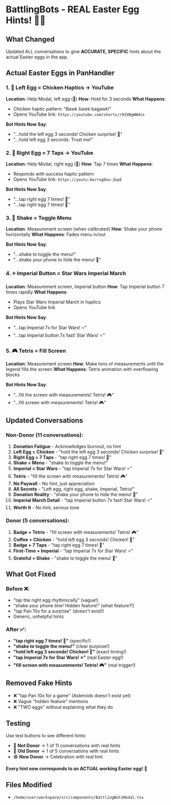 # BattlingBots - REAL Easter Egg Hints! 🥚✨

## What Changed
Updated ALL conversations to give **ACCURATE, SPECIFIC** hints about the actual Easter eggs in the app.

## Actual Easter Eggs in PanHandler

### 1. 🐔 **Left Egg = Chicken Haptics → YouTube**
**Location**: Help Modal, left egg (🥚)
**How**: Hold for 3 seconds
**What Happens**: 
- Chicken haptic pattern: "Bawk bawk bagawk!"
- Opens YouTube link: `https://youtube.com/shorts/r93XNgWN4ss`

**Bot Hints Now Say**:
- "...hold the left egg 3 seconds! Chicken surprise! 🐔"
- "...hold left egg 3 seconds. Trust me!"

### 2. 🎵 **Right Egg = 7 Taps → YouTube**
**Location**: Help Modal, right egg (🥚)
**How**: Tap 7 times
**What Happens**:
- Responds with success haptic pattern
- Opens YouTube link: `https://youtu.be/rog8ou-ZepE`

**Bot Hints Now Say**:
- "...tap right egg 7 times! 🎵"
- "...tap right egg 7 times! 🎵"

### 3. 📳 **Shake = Toggle Menu**
**Location**: Measurement screen (when calibrated)
**How**: Shake your phone horizontally
**What Happens**: Fades menu in/out

**Bot Hints Now Say**:
- "...shake to toggle the menu!"
- "...shake your phone to hide the menu! 📳"

### 4. ⭐ **Imperial Button = Star Wars Imperial March**
**Location**: Measurement screen, Imperial button
**How**: Tap Imperial button 7 times rapidly
**What Happens**:
- Plays Star Wars Imperial March in haptics
- Opens YouTube link

**Bot Hints Now Say**:
- "...tap Imperial 7x for Star Wars! ⭐"
- "...tap Imperial button 7x fast! Star Wars! ⭐"

### 5. 🎮 **Tetris = Fill Screen**
**Location**: Measurement screen
**How**: Make tons of measurements until the legend fills the screen
**What Happens**: Tetris animation with overflowing blocks

**Bot Hints Now Say**:
- "...fill the screen with measurements! Tetris! 🎮"
- "...fill screen with measurements! Tetris! 🎮"

## Updated Conversations

### Non-Donor (11 conversations):
1. **Donation Fatigue** - Acknowledges burnout, no hint
2. **Left Egg = Chicken** - "hold the left egg 3 seconds! Chicken surprise! 🐔"
3. **Right Egg = 7 Taps** - "tap right egg 7 times! 🎵"
4. **Shake = Menu** - "shake to toggle the menu!"
5. **Imperial = Star Wars** - "tap Imperial 7x for Star Wars! ⭐"
6. **Tetris** - "fill the screen with measurements! Tetris! 🎮"
7. **No Paywall** - No hint, just appreciation
8. **All Secrets** - "Left egg, right egg, shake, Imperial, Tetris!"
9. **Donation Reality** - "shake your phone to hide the menu! 📳"
10. **Imperial March Detail** - "tap Imperial button 7x fast! Star Wars! ⭐"
11. **Worth It** - No hint, serious tone

### Donor (5 conversations):
1. **Badge + Tetris** - "fill screen with measurements! Tetris! 🎮"
2. **Coffee + Chicken** - "hold left egg 3 seconds! Chicken! 🐔"
3. **Badge + 7 Taps** - "tap right egg 7 times! 🎵"
4. **First-Time + Imperial** - "tap Imperial 7x for Star Wars! ⭐"
5. **Grateful + Shake** - "shake to toggle the menu! 📳"

## What Got Fixed

### Before ❌:
- "tap the right egg rhythmically" (vague!)
- "shake your phone btw! Hidden feature!" (what feature?!)
- "tap Pan 10x for a surprise" (doesn't exist!)
- Generic, unhelpful hints

### After ✅:
- **"tap right egg 7 times! 🎵"** (specific!)
- **"shake to toggle the menu!"** (clear purpose!)
- **"hold left egg 3 seconds! Chicken! 🐔"** (exact timing!)
- **"tap Imperial 7x for Star Wars! ⭐"** (real Easter egg!)
- **"fill screen with measurements! Tetris! 🎮"** (real trigger!)

## Removed Fake Hints
- ❌ "tap Pan 10x for a game" (Asteroids doesn't exist yet)
- ❌ Vague "hidden feature" mentions
- ❌ "TWO eggs" without explaining what they do

## Testing
Use test buttons to see different hints:
- 🔴 **Not Donor** → 1 of 11 conversations with real hints
- 🔵 **Old Donor** → 1 of 5 conversations with real hints
- 🟢 **New Donor** → Celebration with real hint

**Every hint now corresponds to an ACTUAL working Easter egg!** 🎉

## Files Modified
- `/home/user/workspace/src/components/BattlingBotsModal.tsx`
